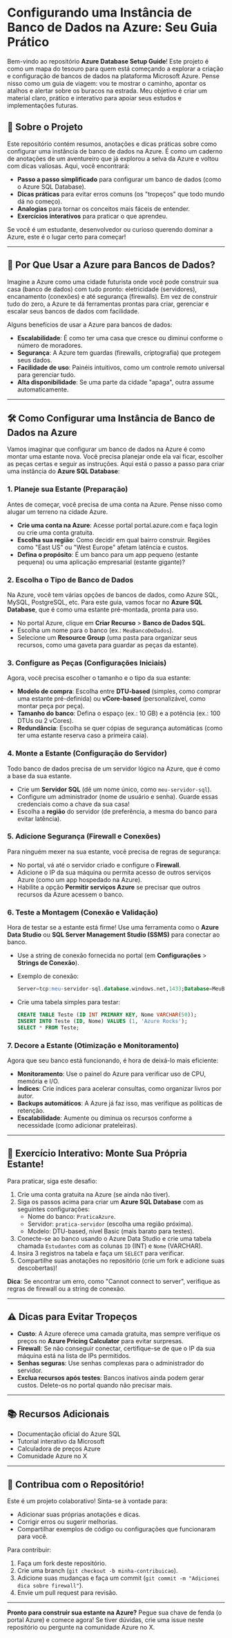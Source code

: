 # Configurando uma Instância de Banco de Dados na Azure: Seu Guia Prático

Bem-vindo ao repositório **Azure Database Setup Guide**! Este projeto é como um mapa do tesouro para quem está começando a explorar a criação e configuração de bancos de dados na plataforma Microsoft Azure. Pense nisso como um guia de viagem: vou te mostrar o caminho, apontar os atalhos e alertar sobre os buracos na estrada. Meu objetivo é criar um material claro, prático e interativo para apoiar seus estudos e implementações futuras.

## 📖 Sobre o Projeto

Este repositório contém resumos, anotações e dicas práticas sobre como configurar uma instância de banco de dados na Azure. É como um caderno de anotações de um aventureiro que já explorou a selva da Azure e voltou com dicas valiosas. Aqui, você encontrará:

- **Passo a passo simplificado** para configurar um banco de dados (como o Azure SQL Database).
- **Dicas práticas** para evitar erros comuns (os "tropeços" que todo mundo dá no começo).
- **Analogias** para tornar os conceitos mais fáceis de entender.
- **Exercícios interativos** para praticar o que aprendeu.

Se você é um estudante, desenvolvedor ou curioso querendo dominar a Azure, este é o lugar certo para começar!

---

## 🚀 Por Que Usar a Azure para Bancos de Dados?

Imagine a Azure como uma cidade futurista onde você pode construir sua casa (banco de dados) com tudo pronto: eletricidade (servidores), encanamento (conexões) e até segurança (firewalls). Em vez de construir tudo do zero, a Azure te dá ferramentas prontas para criar, gerenciar e escalar seus bancos de dados com facilidade.

Alguns benefícios de usar a Azure para bancos de dados:

- **Escalabilidade**: É como ter uma casa que cresce ou diminui conforme o número de moradores.
- **Segurança**: A Azure tem guardas (firewalls, criptografia) que protegem seus dados.
- **Facilidade de uso**: Painéis intuitivos, como um controle remoto universal para gerenciar tudo.
- **Alta disponibilidade**: Se uma parte da cidade "apaga", outra assume automaticamente.

---

## 🛠️ Como Configurar uma Instância de Banco de Dados na Azure

Vamos imaginar que configurar um banco de dados na Azure é como montar uma estante nova. Você precisa planejar onde ela vai ficar, escolher as peças certas e seguir as instruções. Aqui está o passo a passo para criar uma instância do **Azure SQL Database**:

### 1. **Planeje sua Estante (Preparação)**

Antes de começar, você precisa de uma conta na Azure. Pense nisso como alugar um terreno na cidade Azure.

- **Crie uma conta na Azure**: Acesse portal portal.azure.com e faça login ou crie uma conta gratuita.
- **Escolha sua região**: Como decidir em qual bairro construir. Regiões como "East US" ou "West Europe" afetam latência e custos.
- **Defina o propósito**: É um banco para um app pequeno (estante pequena) ou uma aplicação empresarial (estante gigante)?

### 2. **Escolha o Tipo de Banco de Dados**

Na Azure, você tem várias opções de bancos de dados, como Azure SQL, MySQL, PostgreSQL, etc. Para este guia, vamos focar no **Azure SQL Database**, que é como uma estante pré-montada, pronta para uso.

- No portal Azure, clique em **Criar Recurso** &gt; **Banco de Dados SQL**.
- Escolha um nome para o banco (ex.: `MeuBancoDeDados`).
- Selecione um **Resource Group** (uma pasta para organizar seus recursos, como uma gaveta para guardar as peças da estante).

### 3. **Configure as Peças (Configurações Iniciais)**

Agora, você precisa escolher o tamanho e o tipo da sua estante:

- **Modelo de compra**: Escolha entre **DTU-based** (simples, como comprar uma estante pré-definida) ou **vCore-based** (personalizável, como montar peça por peça).
- **Tamanho do banco**: Defina o espaço (ex.: 10 GB) e a potência (ex.: 100 DTUs ou 2 vCores).
- **Redundância**: Escolha se quer cópias de segurança automáticas (como ter uma estante reserva caso a primeira caia).

### 4. **Monte a Estante (Configuração do Servidor)**

Todo banco de dados precisa de um servidor lógico na Azure, que é como a base da sua estante.

- Crie um **Servidor SQL** (dê um nome único, como `meu-servidor-sql`).
- Configure um administrador (nome de usuário e senha). Guarde essas credenciais como a chave da sua casa!
- Escolha a **região** do servidor (de preferência, a mesma do banco para evitar latência).

### 5. **Adicione Segurança (Firewall e Conexões)**

Para ninguém mexer na sua estante, você precisa de regras de segurança:

- No portal, vá até o servidor criado e configure o **Firewall**.
- Adicione o IP da sua máquina ou permita acesso de outros serviços Azure (como um app hospedado na Azure).
- Habilite a opção **Permitir serviços Azure** se precisar que outros recursos da Azure acessem o banco.

### 6. **Teste a Montagem (Conexão e Validação)**

Hora de testar se a estante está firme! Use uma ferramenta como o **Azure Data Studio** ou **SQL Server Management Studio (SSMS)** para conectar ao banco.

- Use a string de conexão fornecida no portal (em **Configurações** &gt; **Strings de Conexão**).
- Exemplo de conexão:

  ```sql
  Server=tcp:meu-servidor-sql.database.windows.net,1433;Database=MeuBancoDeDados;User ID=admin;Password=senha;Encrypt=true;
  ```
- Crie uma tabela simples para testar:

  ```sql
  CREATE TABLE Teste (ID INT PRIMARY KEY, Nome VARCHAR(50));
  INSERT INTO Teste (ID, Nome) VALUES (1, 'Azure Rocks');
  SELECT * FROM Teste;
  ```

### 7. **Decore a Estante (Otimização e Monitoramento)**

Agora que seu banco está funcionando, é hora de deixá-lo mais eficiente:

- **Monitoramento**: Use o painel do Azure para verificar uso de CPU, memória e I/O.
- **Índices**: Crie índices para acelerar consultas, como organizar livros por autor.
- **Backups automáticos**: A Azure já faz isso, mas verifique as políticas de retenção.
- **Escalabilidade**: Aumente ou diminua os recursos conforme a necessidade (como adicionar prateleiras).

---

## 🧠 Exercício Interativo: Monte Sua Própria Estante!

Para praticar, siga este desafio:

1. Crie uma conta gratuita na Azure (se ainda não tiver).
2. Siga os passos acima para criar um **Azure SQL Database** com as seguintes configurações:
   - Nome do banco: `PraticaAzure`.
   - Servidor: `pratica-servidor` (escolha uma região próxima).
   - Modelo: DTU-based, nível Basic (mais barato para testes).
3. Conecte-se ao banco usando o Azure Data Studio e crie uma tabela chamada `Estudantes` com as colunas `ID` (INT) e `Nome` (VARCHAR).
4. Insira 3 registros na tabela e faça um `SELECT` para verificar.
5. Compartilhe suas anotações no repositório (crie um fork e adicione suas descobertas)!

**Dica**: Se encontrar um erro, como "Cannot connect to server", verifique as regras de firewall ou a string de conexão.

---

## ⚠️ Dicas para Evitar Tropeços

- **Custo**: A Azure oferece uma camada gratuita, mas sempre verifique os preços no **Azure Pricing Calculator** para evitar surpresas.
- **Firewall**: Se não conseguir conectar, certifique-se de que o IP da sua máquina está na lista de IPs permitidos.
- **Senhas seguras**: Use senhas complexas para o administrador do servidor.
- **Exclua recursos após testes**: Bancos inativos ainda podem gerar custos. Delete-os no portal quando não precisar mais.

---

## 📚 Recursos Adicionais

- Documentação oficial do Azure SQL
- Tutorial interativo da Microsoft
- Calculadora de preços Azure
- Comunidade Azure no X

---

## 🤝 Contribua com o Repositório!

Este é um projeto colaborativo! Sinta-se à vontade para:

- Adicionar suas próprias anotações e dicas.
- Corrigir erros ou sugerir melhorias.
- Compartilhar exemplos de código ou configurações que funcionaram para você.

Para contribuir:

1. Faça um fork deste repositório.
2. Crie uma branch (`git checkout -b minha-contribuicao`).
3. Adicione suas mudanças e faça um commit (`git commit -m "Adicionei dica sobre firewall"`).
4. Envie um pull request para revisão.

---

**Pronto para construir sua estante na Azure?** Pegue sua chave de fenda (o portal Azure) e comece agora! Se tiver dúvidas, crie uma issue neste repositório ou pergunte na comunidade Azure no X.
